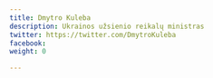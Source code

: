 ```yaml
---
title: Dmytro Kuleba
description: Ukrainos užsienio reikalų ministras
twitter: https://twitter.com/DmytroKuleba
facebook: 
weight: 0

---
```

